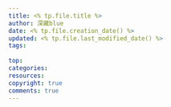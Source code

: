 ```yaml
---
title: <% tp.file.title %>
author: 深藏blue
date: <% tp.file.creation_date() %>
updated: <% tp.file.last_modified_date() %>
tags: 
  
top:   
categories: 
resources: 
copyright: true
comments: true
---
```

<meta name="referrer" content="no-referrer"/>
<!--more-->
